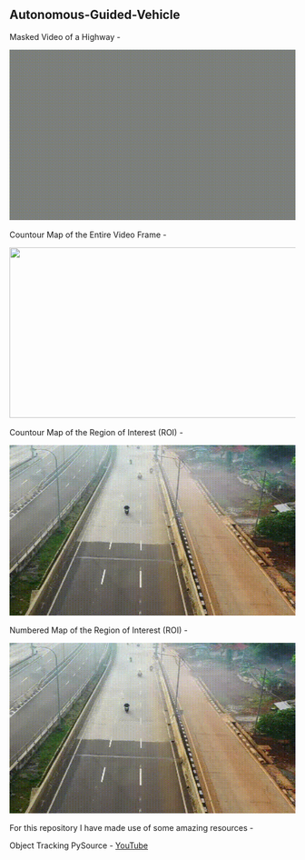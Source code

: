 ## Autonomous-Guided-Vehicle

Masked Video of a Highway - 

<img src="https://github.com/souvik0306/Autonomous-Guided-Vehicle/blob/master/Resources/mask_output.gif" width="600" height="300">

Countour Map of the Entire Video Frame - 

<img src="https://github.com/souvik0306/Autonomous-Guided-Vehicle/blob/master/Resources/contour_output.gif" width="600" height="300">

Countour Map of the Region of Interest (ROI) - 

<img src="https://github.com/souvik0306/Autonomous-Guided-Vehicle/blob/master/Resources/roioutput.gif" width="600" height="300">

Numbered Map of the Region of Interest (ROI) -  

<img src="https://github.com/souvik0306/Autonomous-Guided-Vehicle/blob/master/Resources/numbered.gif" width="600" height="300">

For this repository I have made use of some amazing resources - 

Object Tracking PySource - [YouTube](https://www.youtube.com/watch?v=O3b8lVF93jU&list=LL&index=1&ab_channel=Pysource)
